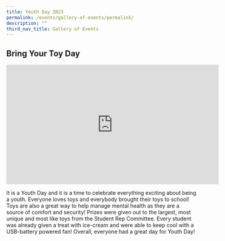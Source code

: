 ```yaml
---
title: Youth Day 2023
permalink: /events/gallery-of-events/permalink/
description: ""
third_nav_title: Gallery of Events
---
```

## Bring Your Toy Day
<iframe allowfullscreen="" allow="accelerometer; autoplay; clipboard-write; encrypted-media; gyroscope; picture-in-picture; web-share" frameborder="0" title="YouTube video player" src="https://www.youtube.com/embed/B2GRw0JfkS4" height="315" width="560"></iframe>

It is a Youth Day and it is a time to celebrate everything exciting about being a youth. Everyone loves toys and everybody brought their toys to school! Toys are also a great way to help manage mental health as they are a source of comfort and security! Prizes were given out to the largest, most unique and most like toys from the Student Rep Committee. Every student was already given a treat with ice-cream and were able to keep cool with a USB-battery powered fan! Overall, everyone had a great day for Youth Day!